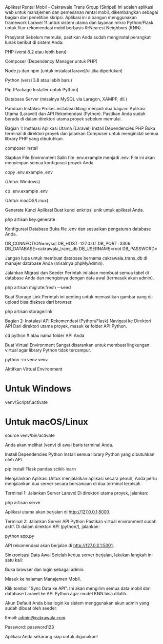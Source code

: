 Aplikasi Rental Mobil - Cakrawala Trans Group (Skripsi)
Ini adalah aplikasi web untuk manajemen dan pemesanan rental mobil, dikembangkan sebagai bagian dari penelitian skripsi. Aplikasi ini dibangun menggunakan framework Laravel 11 untuk sistem utama dan layanan mikro Python/Flask untuk fitur rekomendasi mobil berbasis K-Nearest Neighbors (KNN).

Prasyarat
Sebelum memulai, pastikan Anda sudah menginstal perangkat lunak berikut di sistem Anda:

PHP (versi 8.2 atau lebih baru)

Composer (Dependency Manager untuk PHP)

Node.js dan npm (untuk instalasi laravel/ui jika diperlukan)

Python (versi 3.8 atau lebih baru)

Pip (Package Installer untuk Python)

Database Server (misalnya MySQL via Laragon, XAMPP, dll.)

Panduan Instalasi
Proses instalasi dibagi menjadi dua bagian: Aplikasi Utama (Laravel) dan API Rekomendasi (Python). Pastikan Anda sudah berada di dalam direktori utama proyek sebelum memulai.

Bagian 1: Instalasi Aplikasi Utama (Laravel)
Install Dependencies PHP
Buka terminal di direktori proyek dan jalankan Composer untuk menginstal semua library PHP yang dibutuhkan.

composer install

Siapkan File Environment
Salin file .env.example menjadi .env. File ini akan menyimpan semua konfigurasi proyek Anda.

copy .env.example .env

(Untuk Windows)

cp .env.example .env

(Untuk macOS/Linux)

Generate Kunci Aplikasi
Buat kunci enkripsi unik untuk aplikasi Anda.

php artisan key:generate

Konfigurasi Database
Buka file .env dan sesuaikan pengaturan database Anda.

DB_CONNECTION=mysql
DB_HOST=127.0.0.1
DB_PORT=3306
DB_DATABASE=cakrawala_trans_db
DB_USERNAME=root
DB_PASSWORD=

Jangan lupa untuk membuat database bernama cakrawala_trans_db di manajer database Anda (misalnya phpMyAdmin).

Jalankan Migrasi dan Seeder
Perintah ini akan membuat semua tabel di database Anda dan mengisinya dengan data awal (termasuk akun admin).

php artisan migrate:fresh --seed

Buat Storage Link
Perintah ini penting untuk memastikan gambar yang di-upload bisa diakses dari browser.

php artisan storage:link

Bagian 2: Instalasi API Rekomendasi (Python/Flask)
Navigasi ke Direktori API
Dari direktori utama proyek, masuk ke folder API Python.

cd python # atau nama folder API Anda

Buat Virtual Environment
Sangat disarankan untuk membuat lingkungan virtual agar library Python tidak tercampur.

python -m venv venv

Aktifkan Virtual Environment

# Untuk Windows
venv\Scripts\activate

# Untuk macOS/Linux
source venv/bin/activate

Anda akan melihat (venv) di awal baris terminal Anda.

Install Dependencies Python
Install semua library Python yang dibutuhkan oleh API.

pip install Flask pandas scikit-learn

Menjalankan Aplikasi
Untuk menjalankan aplikasi secara penuh, Anda perlu menjalankan dua server secara bersamaan di dua terminal terpisah.

Terminal 1: Jalankan Server Laravel
Di direktori utama proyek, jalankan:

php artisan serve

Aplikasi utama akan berjalan di http://127.0.0.1:8000.

Terminal 2: Jalankan Server API Python
Pastikan virtual environment sudah aktif. Di dalam direktori API (python/), jalankan:

python app.py

API rekomendasi akan berjalan di http://127.0.0.1:5001.

Sinkronisasi Data Awal
Setelah kedua server berjalan, lakukan langkah ini satu kali:

Buka browser dan login sebagai admin.

Masuk ke halaman Manajemen Mobil.

Klik tombol "Sync Data ke API". Ini akan mengirim semua data mobil dari database Laravel ke API Python agar model KNN bisa dilatih.

Akun Default
Anda bisa login ke sistem menggunakan akun admin yang sudah dibuat oleh seeder:

Email: admin@cakrawala.com

Password: password123

Aplikasi Anda sekarang siap untuk digunakan!
